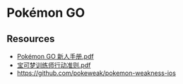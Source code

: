# Pokémon GO


## Resources

- [Pokémon GO 新人手册.pdf](https://s3-us-west-2.amazonaws.com/notion-static/kru8odMJQdWllGd4Yi4Z_Pokemon%20GO%20.pdf)
- [宝可梦训练师行动准则.pdf](https://s3-us-west-2.amazonaws.com/notion-static/K65SwreSQTCVenqKMyh7_.pdf)
- https://github.com/pokeweak/pokemon-weakness-ios
